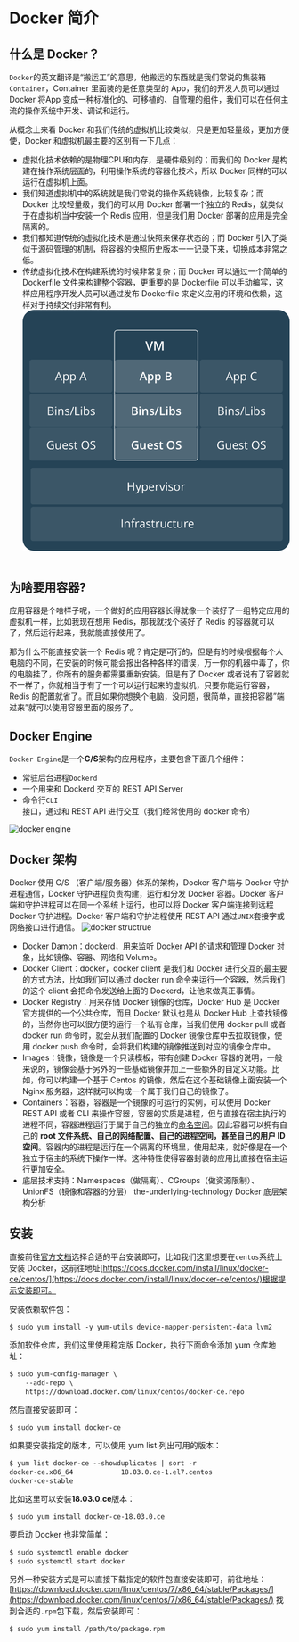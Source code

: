 # Docker 简介

## 什么是 Docker？
`Docker`的英文翻译是“搬运工”的意思，他搬运的东西就是我们常说的集装箱`Container`，Container 里面装的是任意类型的 App，我们的开发人员可以通过 Docker 将App 变成一种标准化的、可移植的、自管理的组件，我们可以在任何主流的操作系统中开发、调试和运行。

从概念上来看 Docker 和我们传统的虚拟机比较类似，只是更加轻量级，更加方便使，Docker 和虚拟机最主要的区别有一下几点：

* 虚拟化技术依赖的是物理CPU和内存，是硬件级别的；而我们的 Docker 是构建在操作系统层面的，利用操作系统的容器化技术，所以 Docker 同样的可以运行在虚拟机上面。
* 我们知道虚拟机中的系统就是我们常说的操作系统镜像，比较复杂；而 Docker 比较轻量级，我们的可以用 Docker 部署一个独立的 Redis，就类似于在虚拟机当中安装一个 Redis 应用，但是我们用 Docker 部署的应用是完全隔离的。
* 我们都知道传统的虚拟化技术是通过快照来保存状态的；而 Docker 引入了类似于源码管理的机制，将容器的快照历史版本一一记录下来，切换成本非常之低。
* 传统虚拟化技术在构建系统的时候非常复杂；而 Docker 可以通过一个简单的 Dockerfile 文件来构建整个容器，更重要的是 Dockerfile 可以手动编写，这样应用程序开发人员可以通过发布 Dockerfile 来定义应用的环境和依赖，这样对于持续交付非常有利。
![what-is-docker](/assets/docker-what.png)
​​​​
 
## 为啥要用容器?
应用容器是个啥样子呢，一个做好的应用容器长得就像一个装好了一组特定应用的虚拟机一样，比如我现在想用 Redis，那我就找个装好了 Redis 的容器就可以了，然后运行起来，我就能直接使用了。
 
那为什么不能直接安装一个 Redis 呢？肯定是可行的，但是有的时候根据每个人电脑的不同，在安装的时候可能会报出各种各样的错误，万一你的机器中毒了，你的电脑挂了，你所有的服务都需要重新安装。但是有了 Docker 或者说有了容器就不一样了，你就相当于有了一个可以运行起来的虚拟机，只要你能运行容器，Redis 的配置就省了。而且如果你想换个电脑，没问题，很简单，直接把容器”端过来”就可以使用容器里面的服务了。

## Docker Engine
`Docker Engine`是一个**C/S**架构的应用程序，主要包含下面几个组件：

* 常驻后台进程`Dockerd`
* 一个用来和 Dockerd 交互的 REST API Server
* 命令行`CLI`接口，通过和 REST API 进行交互（我们经常使用的 docker 命令）

![docker engine](./images/docker-engine.png)
​​

## Docker 架构
Docker 使用 C/S （客户端/服务器）体系的架构，Docker 客户端与 Docker 守护进程通信，Docker 守护进程负责构建，运行和分发 Docker 容器。Docker 客户端和守护进程可以在同一个系统上运行，也可以将 Docker 客户端连接到远程 Docker 守护进程。Docker 客户端和守护进程使用 REST API 通过`UNIX`套接字或网络接口进行通信。
![docker structrue](./images/docker-structrue.png)
​​
* Docker Damon：dockerd，用来监听 Docker API 的请求和管理 Docker 对象，比如镜像、容器、网络和 Volume。
* Docker Client：docker，docker client 是我们和 Docker 进行交互的最主要的方式方法，比如我们可以通过 docker run 命令来运行一个容器，然后我们的这个 client 会把命令发送给上面的 Dockerd，让他来做真正事情。
* Docker Registry：用来存储 Docker 镜像的仓库，Docker Hub 是 Docker 官方提供的一个公共仓库，而且 Docker 默认也是从 Docker Hub 上查找镜像的，当然你也可以很方便的运行一个私有仓库，当我们使用 docker pull 或者 docker run 命令时，就会从我们配置的 Docker 镜像仓库中去拉取镜像，使用 docker push 命令时，会将我们构建的镜像推送到对应的镜像仓库中。
* Images：镜像，镜像是一个只读模板，带有创建 Docker 容器的说明，一般来说的，镜像会基于另外的一些基础镜像并加上一些额外的自定义功能。比如，你可以构建一个基于 Centos 的镜像，然后在这个基础镜像上面安装一个 Nginx 服务器，这样就可以构成一个属于我们自己的镜像了。
* Containers：容器，容器是一个镜像的可运行的实例，可以使用 Docker REST API 或者 CLI 来操作容器，容器的实质是进程，但与直接在宿主执行的进程不同，容器进程运行于属于自己的独立的[命名空间](https://en.wikipedia.org/wiki/Linux_namespaces)。因此容器可以拥有自己的 **root 文件系统、自己的网络配置、自己的进程空间，甚至自己的用户 ID 空间**。容器内的进程是运行在一个隔离的环境里，使用起来，就好像是在一个独立于宿主的系统下操作一样。这种特性使得容器封装的应用比直接在宿主运行更加安全。
* 底层技术支持：Namespaces（做隔离）、CGroups（做资源限制）、UnionFS（镜像和容器的分层） the-underlying-technology  Docker 底层架构分析


## 安装
直接前往[官方文档](https://docs.docker.com/install/)选择合适的平台安装即可，比如我们这里想要在`centos`系统上安装 Docker，这前往地址[https://docs.docker.com/install/linux/docker-ce/centos/](https://docs.docker.com/install/linux/docker-ce/centos/)根据提示安装即可。

安装依赖软件包：
```shell
$ sudo yum install -y yum-utils device-mapper-persistent-data lvm2
```

添加软件仓库，我们这里使用稳定版 Docker，执行下面命令添加 yum 仓库地址：
```shell
$ sudo yum-config-manager \
    --add-repo \
    https://download.docker.com/linux/centos/docker-ce.repo
```

然后直接安装即可：
```shell
$ sudo yum install docker-ce
```

如果要安装指定的版本，可以使用 yum list 列出可用的版本：
```shell
$ yum list docker-ce --showduplicates | sort -r
docker-ce.x86_64            18.03.0.ce-1.el7.centos             docker-ce-stable
```

比如这里可以安装**18.03.0.ce**版本：
```shell
$ sudo yum install docker-ce-18.03.0.ce
```

要启动 Docker 也非常简单：
```shell
$ sudo systemctl enable docker
$ sudo systemctl start docker
```

另外一种安装方式是可以直接下载指定的软件包直接安装即可，前往地址：[https://download.docker.com/linux/centos/7/x86_64/stable/Packages/](https://download.docker.com/linux/centos/7/x86_64/stable/Packages/) 找到合适的`.rpm`包下载，然后安装即可：
```shell
$ sudo yum install /path/to/package.rpm
```
